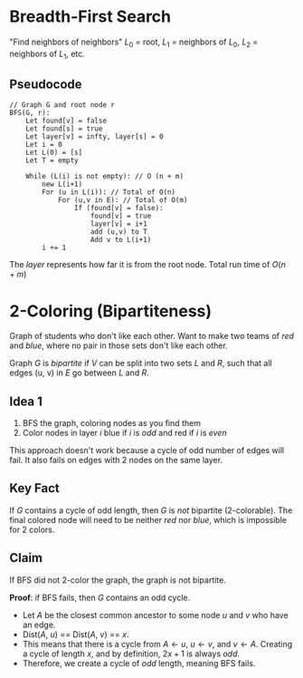 # Breadth-First Search
"Find neighbors of neighbors"
$L_0$ = root, $L_1$ = neighbors of $L_0$, $L_2$ = neighbors of $L_1$, etc.

## Pseudocode
```
// Graph G and root node r
BFS(G, r):
	Let found[v] = false
	Let found[s] = true
	Let layer[v] = infty, layer[s] = 0
	Let i = 0
	Let L(0) = [s]
	Let T = empty 

	While (L(i) is not empty): // O (n + m)
		new L(i+1)
		For (u in L(i)): // Total of O(n)
			For (u,v in E): // Total of O(m)
				If (found[v] = false):
					found[v] = true
					layer[v] = i+1
					add (u,v) to T
					Add v to L(i+1)
		i += 1
```
The *layer* represents how far it is from the root node.
Total run time of $O(n+m)$

# 2-Coloring (Bipartiteness)
Graph of students who don't like each other. Want to make two teams of *red* and *blue*, where no pair in those sets don't like each other.

Graph $G$ is *bipartite* if $V$ can be split into two sets $L$ and $R$, such that all edges (u, v) in $E$ go between $L$ and $R$.

## Idea 1
1. BFS the graph, coloring nodes as you find them
2. Color nodes in layer $i$ blue if $i$ is *odd* and red if $i$ is *even* 

This approach doesn't work because a cycle of odd number of edges will fail. It also fails on edges with 2 nodes on the same layer.

## Key Fact
If $G$ contains a cycle of odd length, then $G$ is *not* bipartite (2-colorable). The final colored node will need to be neither *red* nor *blue*, which is impossible for 2 colors.

## Claim
If BFS did not 2-color the graph, the graph is not bipartite.

**Proof**: if BFS fails, then $G$ contains an odd cycle.
- Let $A$ be the closest common ancestor to some node $u$ and $v$ who have an edge.
- Dist($A$, $u$) == Dist($A$, $v$) == $x$.
- This means that there is a cycle from $A \gets u$, $u \gets v$, and $v \gets A$. Creating a cycle of length $x$, and by definition, $2x + 1$ is always *odd*.
- Therefore, we create a cycle of *odd* length, meaning BFS fails.
